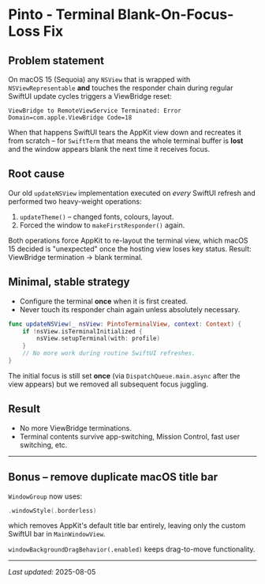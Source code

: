 # Pinto ‑ Terminal Blank-On-Focus-Loss Fix

## Problem statement

On macOS 15 (Sequoia) any `NSView` that is wrapped with `NSViewRepresentable` **and** touches
the responder chain during regular SwiftUI update cycles triggers a ViewBridge reset:

```
ViewBridge to RemoteViewService Terminated: Error Domain=com.apple.ViewBridge Code=18
```

When that happens SwiftUI tears the AppKit view down and recreates it from scratch – for
`SwiftTerm` that means the whole terminal buffer is **lost** and the window appears blank the
next time it receives focus.

## Root cause

Our old `updateNSView` implementation executed on _every_ SwiftUI refresh and performed two
heavy-weight operations:

1. `updateTheme()` – changed fonts, colours, layout.
2. Forced the window to `makeFirstResponder()` again.

Both operations force AppKit to re-layout the terminal view, which macOS 15 decided is
"unexpected" once the hosting view loses key status. Result: ViewBridge termination → blank
terminal.

## Minimal, stable strategy

* Configure the terminal **once** when it is first created.
* Never touch its responder chain again unless absolutely necessary.

```swift
func updateNSView(_ nsView: PintoTerminalView, context: Context) {
    if !nsView.isTerminalInitialized {
        nsView.setupTerminal(with: profile)
    }
    // No more work during routine SwiftUI refreshes.
}
```

The initial focus is still set **once** (via `DispatchQueue.main.async` after the view
appears) but we removed all subsequent focus juggling.

## Result

* No more ViewBridge terminations.
* Terminal contents survive app-switching, Mission Control, fast user switching, etc.

---

## Bonus – remove duplicate macOS title bar

`WindowGroup` now uses:

```swift
.windowStyle(.borderless)
```

which removes AppKit's default title bar entirely, leaving only the custom SwiftUI bar in
`MainWindowView`.

`windowBackgroundDragBehavior(.enabled)` keeps drag-to-move functionality.

---

*Last updated:* 2025-08-05
